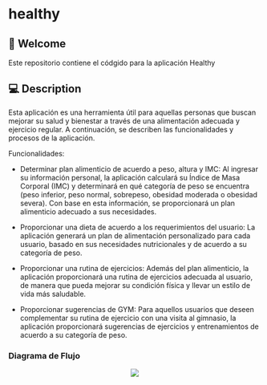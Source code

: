 # healthy

## :wave: Welcome

Este repositorio contiene el códgido para la aplicación Healthy

## 💻 Description

Esta aplicación es una herramienta útil para aquellas personas que buscan mejorar su salud y bienestar a través de una alimentación adecuada y ejercicio regular. A continuación, se describen las funcionalidades y procesos de la aplicación.

Funcionalidades:

- Determinar plan alimenticio de acuerdo a peso, altura y IMC: Al ingresar su información personal, la aplicación calculará su Índice de Masa Corporal (IMC) y determinará en qué categoría de peso se encuentra (peso inferior, peso normal, sobrepeso, obesidad moderada o obesidad severa). Con base en esta información, se proporcionará un plan alimenticio adecuado a sus necesidades.

- Proporcionar una dieta de acuerdo a los requerimientos del usuario: La aplicación generará un plan de alimentación personalizado para cada usuario, basado en sus necesidades nutricionales y de acuerdo a su categoría de peso.

- Proporcionar una rutina de ejercicios: Además del plan alimenticio, la aplicación proporcionará una rutina de ejercicios adecuada al usuario, de manera que pueda mejorar su condición física y llevar un estilo de vida más saludable.

- Proporcionar sugerencias de GYM: Para aquellos usuarios que deseen complementar su rutina de ejercicio con una visita al gimnasio, la aplicación proporcionará sugerencias de ejercicios y entrenamientos de acuerdo a su categoría de peso.

### Diagrama de Flujo

<div style="text-align:center;">
  <img src="/diagrama.jpg alt="diagrama" />
</div>
